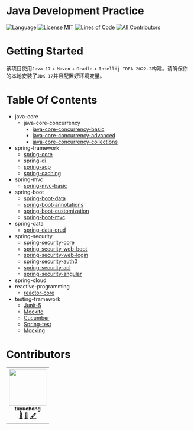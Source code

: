 <!-- the line below needs to be an empty line C: (its because kramdown isnt
     that smart and dearly wants an empty line before a heading to be able to
     display it as such, e.g. website) -->

# Java Development Practice

![Language](https://img.shields.io/badge/language-java-brightgreen)
[![License MIT](https://img.shields.io/badge/license-MIT-blue.svg)](https://raw.githubusercontent.com/tu-yucheng/java-development-practice/master/LICENSE.md)
[![Lines of Code](https://sonarcloud.io/api/project_badges/measure?project=tu-yucheng_java-development-guide&metric=ncloc)](https://sonarcloud.io/project/overview?id=tu-yucheng_java-development-guide)
[![All Contributors](https://img.shields.io/badge/all_contributors-1-orange.svg?style=flat-square)](#contributors)

# Getting Started

该项目使用`Java 17` + `Maven` + `Gradle` + `Intellij IDEA 2022.2`构建。请确保你的本地安装了`JDK 17`并且配置好环境变量。

# Table Of Contents

* java-core
    - java-core-concurrency
        + [java-core-concurrency-basic](java-core/java-concurrency-simple/README.md)
        + [java-core-concurrency-advanced](java-core/java-concurrency-advanced-1/README.md)
        + [java-core-concurrency-collections](java-core/java-concurrency-collections-1/README.md)
* spring-framework
    - [spring-core](spring-framework/spring-core-1/README.md)
    - [spring-di](spring-framework/spring-di-1/README.md)
    - [spring-aop](spring-framework/spring-aop-1/README.md)
    - [spring-caching](spring-framework/spring-caching-1/README.md)
* spring-mvc
    - [spring-mvc-basic](spring-web-modules/spring-mvc-basics-1/README.md)
* spring-boot
    - [spring-boot-data](spring-boot-modules/spring-boot-data-1/README.md)
    - [spring-boot-annotations](spring-boot-modules/spring-boot-annotations-1/README.md)
    - [spring-boot-customization](spring-boot-modules/spring-boot-basic-customization-1/README.md)
    - [spring-boot-mvc](spring-boot-modules/spring-boot-mvc-1/README.md)
* spring-data
    - [spring-data-crud](spring-data-modules/spring-data-jpa-crud-1/README.md)
* spring-security
    + [spring-security-core](spring-security-modules/spring-security-core-1/README.md)
    + [spring-security-web-boot](spring-security-modules/spring-security-web-boot-1/README.md)
    + [spring-security-web-login](spring-security-modules/spring-security-web-login-1/README.md)
    + [spring-security-auth0](spring-security-modules/spring-security-auth0/README.md)
    + [spring-security-acl](spring-security-modules/spring-security-acl/README.md)
    + [spring-security-angular](spring-security-modules/spring-security-web-angular/README.md)
* spring-cloud
* reactive-programming
    + [reactor-core](reactive-stack/reactor-core/README.md)
* testing-framework
    + [Junit-5](software-test/junit-5/README.md)
    + [Mockito](software-test/mockito/README.md)
    + [Cucumber](software-test/cucumber-1/README.md)
    + [Spring-test](software-test/spring-1/README.md)
    + [Mocking](software-test/easymock/README.md)

# Contributors

<!-- ALL-CONTRIBUTORS-LIST:START - Do not remove or modify this section -->
<!-- prettier-ignore-start -->
<!-- markdownlint-disable -->
<table>
  <tr>
    <td align="center"><a href="https://github.com/tu-yucheng"><img src="https://avatars.githubusercontent.com/u/88582540?v=4s=100" width="100px;" alt=""/><br /><sub><b>tuyucheng</b></sub></a><br /><a href="#projectManagement-tuyucheng" title="Project Management">📆</a> <a href="#maintenance-tuyucheng" title="Maintenance">🚧</a> <a href="#content-tuyucheng" title="Content">🖋</a></td>
  </tr>
</table>